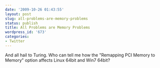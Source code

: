 ```yaml
---
date: '2009-10-26 01:43:55'
layout: post
slug: all-problems-are-memory-problems
status: publish
title: All Problems are Memory Problems
wordpress_id: '673'
categories:
- Twitter
---
```


And all hail to Turing. Who can tell me how the "Remapping PCI Memory to Memory" option affects Linux 64bit and Win7 64bit?

